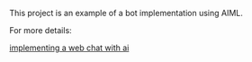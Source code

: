 This project is an example of a bot implementation using AIML.

For more details:

[implementing a web chat with ai](https://dzone.com/articles/implementing-a-web-chat-with-ai-in-java)